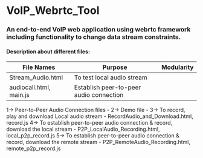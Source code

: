 # VoIP_Webrtc_Tool
### An end-to-end VoIP web application using webrtc framework including functionality to change data stream constraints.

#### Description about different files:
File Names | Purpose | Modularity
---------------- | ------------- | --------------- 
Stream_Audio.html | To test local audio stream | 
audiocall.html, main.js| Establish peer-to-peer audio connection | 


1-> Peer-to-Peer Audio Connection files - 
2-> Demo file  - 
3-> To record, play and download Local audio stream - RecordAudio_and_Download.html, record.js
4-> To establish peer-to-peer audio connection & record, download the local stream - P2P_LocalAudio_Recording.html, local_p2p_record.js
5-> To establish peer-to-peer audio connection & record, download the remote stream - P2P_RemoteAudio_Recording.html, remote_p2p_record.js
